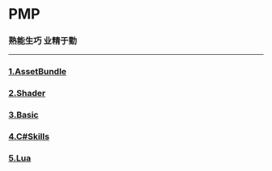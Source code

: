 # PMP

### 熟能生巧 业精于勤

***

### [1.AssetBundle](PMP\Assets\1.AssetBundle\1.AssetBundle.md)

### [2.Shader](PMP\Assets\2.Shader\2.Shader.md)

### [3.Basic](PMP\Assets\3.Basic\3.Basic.md)

### [4.C#Skills](PMP\Assets\4.C#Skills\4.C#Skills.md)

### [5.Lua](PMP\Assets\5.Lua\5.Lua.md)



